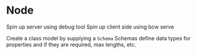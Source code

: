 # Node

Spin up server using debug tool
Spin up client side using bcw serve

Create a class model by supplying a `Schema`
Schemas define data types for properties and if they are required, max lengths, etc.